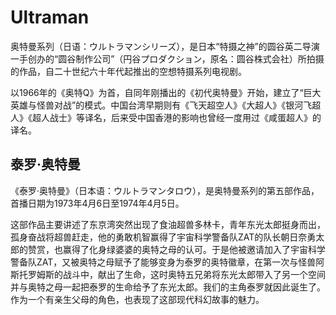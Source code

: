 # Ultraman

奥特曼系列（日语：ウルトラマンシリーズ），是日本“特摄之神”的圆谷英二导演一手创办的“圆谷制作公司”（円谷プロダクション，原名：圆谷株式会社）所拍摄的作品，自二十世纪六十年代起推出的空想特摄系列电视剧。

以1966年的《奥特Q》为首，自同年刚播出的《初代奥特曼》开始，建立了“巨大英雄与怪兽对战”的模式。中国台湾早期则有《飞天超空人》《大超人》《银河飞超人》《超人战士》等译名，后来受中国香港的影响也曾经一度用过《咸蛋超人》的译名。

## 泰罗·奥特曼

《泰罗·奥特曼》（日本语：ウルトラマンタロウ），是奥特曼系列的第五部作品，首播日期为1973年4月6日至1974年4月5日。

这部作品主要讲述了东京湾突然出现了食油超兽多林卡，青年东光太郎挺身而出，孤身奋战将超兽赶走，他的勇敢机智赢得了宇宙科学警备队ZAT的队长朝日奈勇太郎的赞赏，也赢得了化身绿婆婆的奥特之母的认可。于是他被邀请加入了宇宙科学警备队ZAT，又被奥特之母赋予了能够变身为泰罗的奥特徽章，在第一次与怪兽阿斯托罗姆斯的战斗中，献出了生命，这时奥特五兄弟将东光太郎带入了另一个空间并与奥特之母一起把泰罗的生命给予了东光太郎。我们的主角泰罗就因此诞生了。作为一个有亲生父母的角色，也表现了这部现代科幻故事的魅力。
